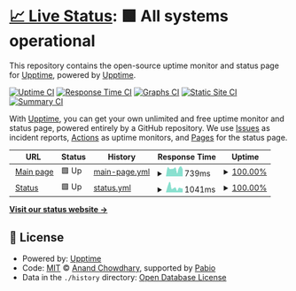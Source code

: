 # [📈 Live Status](https://uptime.kirillorlov.pro): <!--live status--> **🟩 All systems operational**

This repository contains the open-source uptime monitor and status page for [Upptime](https://upptime.js.org), powered by [Upptime](https://github.com/upptime/upptime).

[![Uptime CI](https://github.com/upptime/upptime/workflows/Uptime%20CI/badge.svg)](https://github.com/upptime/upptime/actions?query=workflow%3A%22Uptime+CI%22)
[![Response Time CI](https://github.com/upptime/upptime/workflows/Response%20Time%20CI/badge.svg)](https://github.com/upptime/upptime/actions?query=workflow%3A%22Response+Time+CI%22)
[![Graphs CI](https://github.com/upptime/upptime/workflows/Graphs%20CI/badge.svg)](https://github.com/upptime/upptime/actions?query=workflow%3A%22Graphs+CI%22)
[![Static Site CI](https://github.com/upptime/upptime/workflows/Static%20Site%20CI/badge.svg)](https://github.com/upptime/upptime/actions?query=workflow%3A%22Static+Site+CI%22)
[![Summary CI](https://github.com/upptime/upptime/workflows/Summary%20CI/badge.svg)](https://github.com/upptime/upptime/actions?query=workflow%3A%22Summary+CI%22)

With [Upptime](https://upptime.js.org), you can get your own unlimited and free uptime monitor and status page, powered entirely by a GitHub repository. We use [Issues](https://github.com/upptime/upptime/issues) as incident reports, [Actions](https://github.com/upptime/upptime/actions) as uptime monitors, and [Pages](https://uptime.kirillorlov.pro) for the status page.

<!--start: status pages-->
<!-- This summary is generated by Upptime (https://github.com/upptime/upptime) -->
<!-- Do not edit this manually, your changes will be overwritten -->
<!-- prettier-ignore -->
| URL | Status | History | Response Time | Uptime |
| --- | ------ | ------- | ------------- | ------ |
| <img alt="" src="https://icons.duckduckgo.com/ip3/kirillorlov.pro.ico" height="13"> [Main page](https://kirillorlov.pro) | 🟩 Up | [main-page.yml](https://github.com/DiverOfDark/upttime/commits/HEAD/history/main-page.yml) | <details><summary><img alt="Response time graph" src="./graphs/main-page/response-time-week.png" height="20"> 739ms</summary><br><a href="https://uptime.kirillorlov.pro/history/main-page"><img alt="Response time 739" src="https://img.shields.io/endpoint?url=https%3A%2F%2Fraw.githubusercontent.com%2FDiverOfDark%2Fupttime%2FHEAD%2Fapi%2Fmain-page%2Fresponse-time.json"></a><br><a href="https://uptime.kirillorlov.pro/history/main-page"><img alt="24-hour response time 739" src="https://img.shields.io/endpoint?url=https%3A%2F%2Fraw.githubusercontent.com%2FDiverOfDark%2Fupttime%2FHEAD%2Fapi%2Fmain-page%2Fresponse-time-day.json"></a><br><a href="https://uptime.kirillorlov.pro/history/main-page"><img alt="7-day response time 739" src="https://img.shields.io/endpoint?url=https%3A%2F%2Fraw.githubusercontent.com%2FDiverOfDark%2Fupttime%2FHEAD%2Fapi%2Fmain-page%2Fresponse-time-week.json"></a><br><a href="https://uptime.kirillorlov.pro/history/main-page"><img alt="30-day response time 739" src="https://img.shields.io/endpoint?url=https%3A%2F%2Fraw.githubusercontent.com%2FDiverOfDark%2Fupttime%2FHEAD%2Fapi%2Fmain-page%2Fresponse-time-month.json"></a><br><a href="https://uptime.kirillorlov.pro/history/main-page"><img alt="1-year response time 739" src="https://img.shields.io/endpoint?url=https%3A%2F%2Fraw.githubusercontent.com%2FDiverOfDark%2Fupttime%2FHEAD%2Fapi%2Fmain-page%2Fresponse-time-year.json"></a></details> | <details><summary><a href="https://uptime.kirillorlov.pro/history/main-page">100.00%</a></summary><a href="https://uptime.kirillorlov.pro/history/main-page"><img alt="All-time uptime 100.00%" src="https://img.shields.io/endpoint?url=https%3A%2F%2Fraw.githubusercontent.com%2FDiverOfDark%2Fupttime%2FHEAD%2Fapi%2Fmain-page%2Fuptime.json"></a><br><a href="https://uptime.kirillorlov.pro/history/main-page"><img alt="24-hour uptime 100.00%" src="https://img.shields.io/endpoint?url=https%3A%2F%2Fraw.githubusercontent.com%2FDiverOfDark%2Fupttime%2FHEAD%2Fapi%2Fmain-page%2Fuptime-day.json"></a><br><a href="https://uptime.kirillorlov.pro/history/main-page"><img alt="7-day uptime 100.00%" src="https://img.shields.io/endpoint?url=https%3A%2F%2Fraw.githubusercontent.com%2FDiverOfDark%2Fupttime%2FHEAD%2Fapi%2Fmain-page%2Fuptime-week.json"></a><br><a href="https://uptime.kirillorlov.pro/history/main-page"><img alt="30-day uptime 100.00%" src="https://img.shields.io/endpoint?url=https%3A%2F%2Fraw.githubusercontent.com%2FDiverOfDark%2Fupttime%2FHEAD%2Fapi%2Fmain-page%2Fuptime-month.json"></a><br><a href="https://uptime.kirillorlov.pro/history/main-page"><img alt="1-year uptime 100.00%" src="https://img.shields.io/endpoint?url=https%3A%2F%2Fraw.githubusercontent.com%2FDiverOfDark%2Fupttime%2FHEAD%2Fapi%2Fmain-page%2Fuptime-year.json"></a></details>
| <img alt="" src="https://icons.duckduckgo.com/ip3/status.kirillorlov.pro.ico" height="13"> [Status](https://status.kirillorlov.pro) | 🟩 Up | [status.yml](https://github.com/DiverOfDark/upttime/commits/HEAD/history/status.yml) | <details><summary><img alt="Response time graph" src="./graphs/status/response-time-week.png" height="20"> 1041ms</summary><br><a href="https://uptime.kirillorlov.pro/history/status"><img alt="Response time 1041" src="https://img.shields.io/endpoint?url=https%3A%2F%2Fraw.githubusercontent.com%2FDiverOfDark%2Fupttime%2FHEAD%2Fapi%2Fstatus%2Fresponse-time.json"></a><br><a href="https://uptime.kirillorlov.pro/history/status"><img alt="24-hour response time 1041" src="https://img.shields.io/endpoint?url=https%3A%2F%2Fraw.githubusercontent.com%2FDiverOfDark%2Fupttime%2FHEAD%2Fapi%2Fstatus%2Fresponse-time-day.json"></a><br><a href="https://uptime.kirillorlov.pro/history/status"><img alt="7-day response time 1041" src="https://img.shields.io/endpoint?url=https%3A%2F%2Fraw.githubusercontent.com%2FDiverOfDark%2Fupttime%2FHEAD%2Fapi%2Fstatus%2Fresponse-time-week.json"></a><br><a href="https://uptime.kirillorlov.pro/history/status"><img alt="30-day response time 1041" src="https://img.shields.io/endpoint?url=https%3A%2F%2Fraw.githubusercontent.com%2FDiverOfDark%2Fupttime%2FHEAD%2Fapi%2Fstatus%2Fresponse-time-month.json"></a><br><a href="https://uptime.kirillorlov.pro/history/status"><img alt="1-year response time 1041" src="https://img.shields.io/endpoint?url=https%3A%2F%2Fraw.githubusercontent.com%2FDiverOfDark%2Fupttime%2FHEAD%2Fapi%2Fstatus%2Fresponse-time-year.json"></a></details> | <details><summary><a href="https://uptime.kirillorlov.pro/history/status">100.00%</a></summary><a href="https://uptime.kirillorlov.pro/history/status"><img alt="All-time uptime 100.00%" src="https://img.shields.io/endpoint?url=https%3A%2F%2Fraw.githubusercontent.com%2FDiverOfDark%2Fupttime%2FHEAD%2Fapi%2Fstatus%2Fuptime.json"></a><br><a href="https://uptime.kirillorlov.pro/history/status"><img alt="24-hour uptime 100.00%" src="https://img.shields.io/endpoint?url=https%3A%2F%2Fraw.githubusercontent.com%2FDiverOfDark%2Fupttime%2FHEAD%2Fapi%2Fstatus%2Fuptime-day.json"></a><br><a href="https://uptime.kirillorlov.pro/history/status"><img alt="7-day uptime 100.00%" src="https://img.shields.io/endpoint?url=https%3A%2F%2Fraw.githubusercontent.com%2FDiverOfDark%2Fupttime%2FHEAD%2Fapi%2Fstatus%2Fuptime-week.json"></a><br><a href="https://uptime.kirillorlov.pro/history/status"><img alt="30-day uptime 100.00%" src="https://img.shields.io/endpoint?url=https%3A%2F%2Fraw.githubusercontent.com%2FDiverOfDark%2Fupttime%2FHEAD%2Fapi%2Fstatus%2Fuptime-month.json"></a><br><a href="https://uptime.kirillorlov.pro/history/status"><img alt="1-year uptime 100.00%" src="https://img.shields.io/endpoint?url=https%3A%2F%2Fraw.githubusercontent.com%2FDiverOfDark%2Fupttime%2FHEAD%2Fapi%2Fstatus%2Fuptime-year.json"></a></details>

<!--end: status pages-->

[**Visit our status website →**](https://uptime.kirillorlov.pro)

## 📄 License

- Powered by: [Upptime](https://github.com/upptime/upptime)
- Code: [MIT](./LICENSE) © [Anand Chowdhary](https://anandchowdhary.com), supported by [Pabio](https://pabio.com)
- Data in the `./history` directory: [Open Database License](https://opendatacommons.org/licenses/odbl/1-0/)
